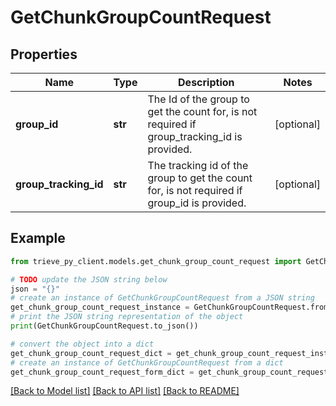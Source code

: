 # GetChunkGroupCountRequest


## Properties

Name | Type | Description | Notes
------------ | ------------- | ------------- | -------------
**group_id** | **str** | The Id of the group to get the count for, is not required if group_tracking_id is provided. | [optional] 
**group_tracking_id** | **str** | The tracking id of the group to get the count for, is not required if group_id is provided. | [optional] 

## Example

```python
from trieve_py_client.models.get_chunk_group_count_request import GetChunkGroupCountRequest

# TODO update the JSON string below
json = "{}"
# create an instance of GetChunkGroupCountRequest from a JSON string
get_chunk_group_count_request_instance = GetChunkGroupCountRequest.from_json(json)
# print the JSON string representation of the object
print(GetChunkGroupCountRequest.to_json())

# convert the object into a dict
get_chunk_group_count_request_dict = get_chunk_group_count_request_instance.to_dict()
# create an instance of GetChunkGroupCountRequest from a dict
get_chunk_group_count_request_form_dict = get_chunk_group_count_request.from_dict(get_chunk_group_count_request_dict)
```
[[Back to Model list]](../README.md#documentation-for-models) [[Back to API list]](../README.md#documentation-for-api-endpoints) [[Back to README]](../README.md)


